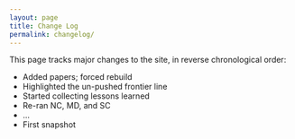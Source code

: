 ```yaml
---
layout: page
title: Change Log
permalink: changelog/
---
```


This page tracks major changes to the site, in reverse chronological order:

- Added papers; forced rebuild
- Highlighted the un-pushed frontier line
- Started collecting lessons learned
- Re-ran NC, MD, and SC
- ...
- First snapshot